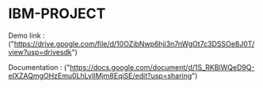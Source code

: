 # IBM-PROJECT
 Demo link : ("https://drive.google.com/file/d/10OZibNwp6hji3n7nWgOt7c3DSSOe8J0T/view?usp=drivesdk")

Documentation : ("https://docs.google.com/document/d/1S_RKBlWQeD9Q-eIXZAQmgOHzEmu0LhLyIIMjm8EqiSE/edit?usp=sharing")
